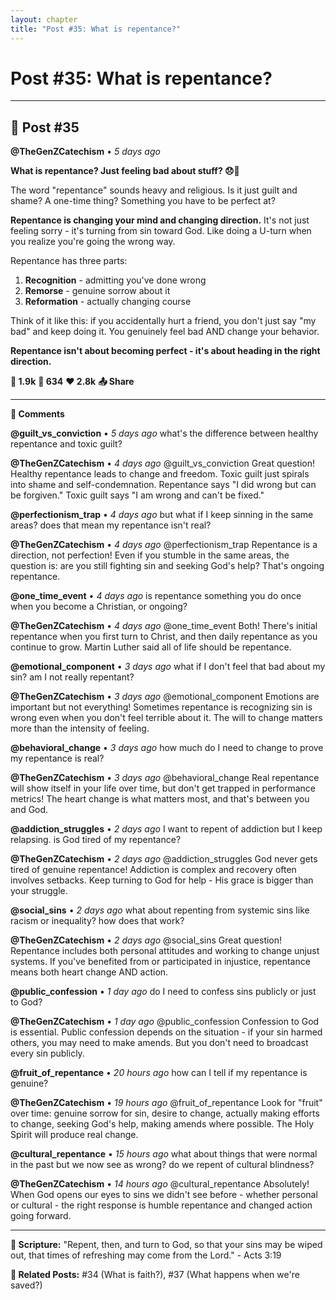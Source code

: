 ```yaml
---
layout: chapter
title: "Post #35: What is repentance?"
---
```

# Post #35: What is repentance?

---

## 📱 Post #35

**@TheGenZCatechism** • *5 days ago*

**What is repentance? Just feeling bad about stuff? 😞🔄**

The word "repentance" sounds heavy and religious. Is it just guilt and shame? A one-time thing? Something you have to be perfect at?

**Repentance is changing your mind and changing direction.** It's not just feeling sorry - it's turning from sin toward God. Like doing a U-turn when you realize you're going the wrong way.

Repentance has three parts:
1. **Recognition** - admitting you've done wrong
2. **Remorse** - genuine sorrow about it  
3. **Reformation** - actually changing course

Think of it like this: if you accidentally hurt a friend, you don't just say "my bad" and keep doing it. You genuinely feel bad AND change your behavior.

**Repentance isn't about becoming perfect - it's about heading in the right direction.**

**💭 1.9k** **🔄 634** **❤️ 2.8k** **📤 Share**

---

**💬 Comments**

**@guilt_vs_conviction** • *5 days ago*
what's the difference between healthy repentance and toxic guilt?

**@TheGenZCatechism** • *4 days ago*
@guilt_vs_conviction Great question! Healthy repentance leads to change and freedom. Toxic guilt just spirals into shame and self-condemnation. Repentance says "I did wrong but can be forgiven." Toxic guilt says "I am wrong and can't be fixed."

**@perfectionism_trap** • *4 days ago*
but what if I keep sinning in the same areas? does that mean my repentance isn't real?

**@TheGenZCatechism** • *4 days ago*
@perfectionism_trap Repentance is a direction, not perfection! Even if you stumble in the same areas, the question is: are you still fighting sin and seeking God's help? That's ongoing repentance.

**@one_time_event** • *4 days ago*
is repentance something you do once when you become a Christian, or ongoing?

**@TheGenZCatechism** • *4 days ago*
@one_time_event Both! There's initial repentance when you first turn to Christ, and then daily repentance as you continue to grow. Martin Luther said all of life should be repentance.

**@emotional_component** • *3 days ago*
what if I don't feel that bad about my sin? am I not really repentant?

**@TheGenZCatechism** • *3 days ago*
@emotional_component Emotions are important but not everything! Sometimes repentance is recognizing sin is wrong even when you don't feel terrible about it. The will to change matters more than the intensity of feeling.

**@behavioral_change** • *3 days ago*
how much do I need to change to prove my repentance is real?

**@TheGenZCatechism** • *3 days ago*
@behavioral_change Real repentance will show itself in your life over time, but don't get trapped in performance metrics! The heart change is what matters most, and that's between you and God.

**@addiction_struggles** • *2 days ago*
I want to repent of addiction but I keep relapsing. is God tired of my repentance?

**@TheGenZCatechism** • *2 days ago*
@addiction_struggles God never gets tired of genuine repentance! Addiction is complex and recovery often involves setbacks. Keep turning to God for help - His grace is bigger than your struggle.

**@social_sins** • *2 days ago*
what about repenting from systemic sins like racism or inequality? how does that work?

**@TheGenZCatechism** • *2 days ago*
@social_sins Great question! Repentance includes both personal attitudes and working to change unjust systems. If you've benefited from or participated in injustice, repentance means both heart change AND action.

**@public_confession** • *1 day ago*
do I need to confess sins publicly or just to God?

**@TheGenZCatechism** • *1 day ago*
@public_confession Confession to God is essential. Public confession depends on the situation - if your sin harmed others, you may need to make amends. But you don't need to broadcast every sin publicly.

**@fruit_of_repentance** • *20 hours ago*
how can I tell if my repentance is genuine?

**@TheGenZCatechism** • *19 hours ago*
@fruit_of_repentance Look for "fruit" over time: genuine sorrow for sin, desire to change, actually making efforts to change, seeking God's help, making amends where possible. The Holy Spirit will produce real change.

**@cultural_repentance** • *15 hours ago*
what about things that were normal in the past but we now see as wrong? do we repent of cultural blindness?

**@TheGenZCatechism** • *14 hours ago*
@cultural_repentance Absolutely! When God opens our eyes to sins we didn't see before - whether personal or cultural - the right response is humble repentance and changed action going forward.

---

**📖 Scripture:** "Repent, then, and turn to God, so that your sins may be wiped out, that times of refreshing may come from the Lord." - Acts 3:19

**🔗 Related Posts:** #34 (What is faith?), #37 (What happens when we're saved?) 
